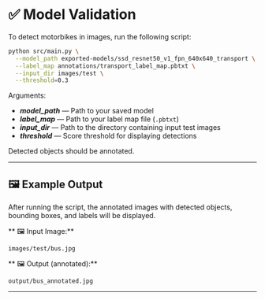 # ✅ Model Validation

To detect motorbikes in images, run the following script:

```bash
python src/main.py \
  --model_path exported-models/ssd_resnet50_v1_fpn_640x640_transport \
  --label_map annotations/transport_label_map.pbtxt \
  --input_dir images/test \
  --threshold=0.3
```

Arguments:

* **_model_path_** — Path to your saved model
* **_label_map_** — Path to your label map file (`.pbtxt`)
* **_input_dir_** — Path to the directory containing input test images
* **_threshold_** — Score threshold for displaying detections

Detected objects should be annotated.

---

## 🖼️ Example Output

After running the script, the annotated images with detected objects, bounding boxes, and labels will be displayed.

** 🖼️ Input Image:**
```
images/test/bus.jpg
```

** 🖼️ Output (annotated):**
```
output/bus_annotated.jpg
```

---
